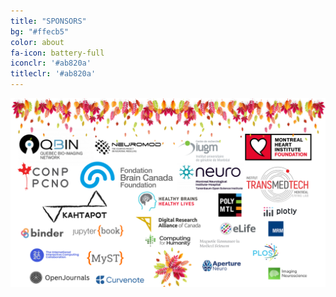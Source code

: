```yaml
---
title: "SPONSORS"
bg: "#ffecb5"
color: about
fa-icon: battery-full
iconclr: '#ab820a'
titleclr: '#ab820a'
---
```


<div class="row">
   <div class="col-lg-12">
    <center><img src="img/sponsors.png" style="margin-bottom:50px!important;"/></center>
  </div> 
</div>

<br><br>